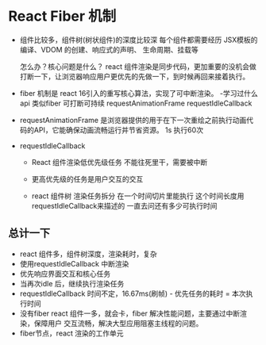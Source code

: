 # React Fiber 机制

- 组件比较多，组件树(树状组件)的深度比较深
  每个组件都需要经历 JSX模板的编译、VDOM 的创建、响应式的声明、
  生命周期、挂载等

  怎么办？核心问题是什么？
  react 组件渲染是同步代码，更加重要的没机会做
  打断一下，让浏览器响应用户更优先的先做一下，到时候再回来接着执行。

- fiber 机制是 react 16引入的重写核心算法，实现了可中断渲染。
  -学习过什么 api 类似fiber
  可打断可持续
  requestAnimationFrame
  requestIdleCallback

- requestAnimationFrame
  是浏览器提供的用于在下一次重绘之前执行动画代码的API，它能确保动画流畅运行并节省资源。
  1s 执行60次

- requestIdleCallback
  - React 组件渲染低优先级任务
    不能往死里干，需要被中断
  - 更高优先级的任务是用户交互的交互

  - react 组件树 渲染任务拆分
    在一个时间切片里能执行
    这个时间长度用requestIdleCallback来描述的
    一直去问还有多少可执行时间

## 总计一下

- react 组件多，组件树深度，渲染耗时，复杂
- 使用requestIdleCallback 中断渲染
- 优先响应界面交互和核心任务
- 当再次idle 后，继续执行渲染任务
- requestIdleCallback 时间不定，16.67ms(刷帧) - 优先任务的耗时 = 本次执行时间
- 没有fiber react 组件一多，就会卡，fiber 解决性能问题，主要通过中断渲染，保障用户
  交互流畅，解决大型应用阻塞主线程的问题。
- fiber节点，react 渲染的工作单元
